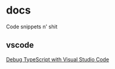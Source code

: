 # docs
Code snippets n' shit

## vscode

[Debug TypeScript with Visual Studio Code](https://www.youtube.com/watch?v=H1lgYojMCaQ)
